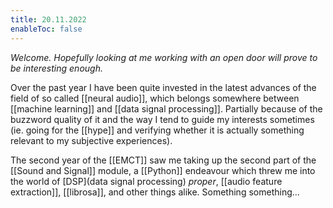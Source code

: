 ```yaml
---
title: 20.11.2022
enableToc: false
---
```


*Welcome.*
*Hopefully looking at me working with an open door will prove to be interesting enough.*

Over the past year I have been quite invested in the latest advances of the field of so called [[neural audio]], which belongs somewhere between  [[machine learning]] and [[data signal processing]]. Partially because of the buzzword quality of it and the way I tend to guide my interests sometimes (ie. going for the [[hype]] and verifying whether it is actually something relevant to my subjective experiences).

The second year of the [[EMCT]] saw me taking up the second part of the [[Sound and Signal]] module, a [[Python]] endeavour which threw me into the world of [DSP](data signal processing) *proper*, [[audio feature extraction]], [[librosa]], and other things alike.
Something something...